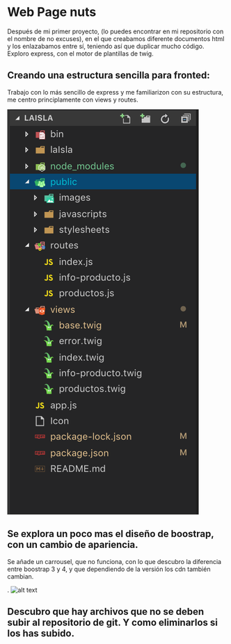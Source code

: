# Web Page nuts

Después de mi primer proyecto, (lo puedes encontrar en mi repositorio con el nombre de no excuses), en el que creabamos diferente documentos html y los enlazabamos entre sí, teniendo así que duplicar mucho código. Exploro express, con el motor de plantillas de twig. 

## Creando una estructura sencilla para fronted:

Trabajo con lo más sencillo de express y me familiarizon con su estructura, me centro principlamente con views y routes.

![alt text](https://github.com/aginert/laIsla/blob/master/laIsla/strExpress.png "exploreExpress")

## Se explora un poco mas el diseño de boostrap, con un cambio de apariencia.

Se añade un carrousel, que no funciona, con lo que descubro la diferencia entre boostrap 3 y 4, y que dependiendo de la versión los cdn también cambian.

.
![alt text](https://github.com/aginert/laIsla/blob/master/laIsla/bloggif_5c254bfeacf19.gif "webPageExpress")

## Descubro que hay archivos que no se deben subir al repositorio de git. Y como eliminarlos si los has subido. 
